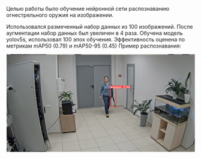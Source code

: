 Целью работы было обучение нейронной сети распознаванию огнестрельного оружия на изображении.

Использовался размеченный набор данных из 100 изображений.
После аугментации набор данных был увеличен в 4 раза.
Обучена модель yolov5s, использовал 100 эпох обучения.
Эффективность оценена по метрикам mAP50 (0.79) и mAP50-95 (0.45)
Пример распознавания:

![alt text](https://github.com/maksim-pasynkov/WeaponDetection/blob/main/detection_example.png)
